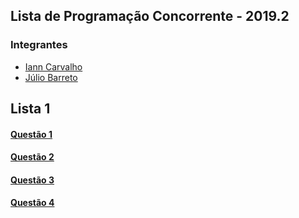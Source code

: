 ## Lista de Programação Concorrente - 2019.2

### Integrantes

 * [Iann Carvalho](https://github.com/ianncarvalho)
 * [Júlio Barreto](https://github.com/juliobguedes)
 
## Lista 1

#### [Questão 1](./Lista01/Questão01)

#### [Questão 2](./Lista01/Questão02)

#### [Questão 3](./Lista01/Questão03)

#### [Questão 4](./Lista01/Questão04)
